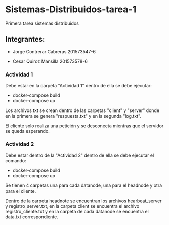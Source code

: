 # Sistemas-Distribuidos-tarea-1
Primera tarea sistemas distribuidos

## Integrantes:

+ Jorge Contrerar Cabreras 201573547-6

+ Cesar Quiroz Mansilla 201573578-6


### Actividad 1

Debe estar en la carpeta "Actividad 1" dentro de ella se debe ejecutar:

* docker-compose build
* docker-compose up

Los archivos txt se crean dentro de las carpetas "client" y "server" donde en la primera se genera "respuesta.txt" y en la segunda "log.txt".

El cliente solo realiza una petición y se desconecta mientras que el servidor se queda esperando.

### Actividad 2

Debe estar dentro de la  "Actividad 2" dentro de ella se debe ejecutar el comando:

* docker-compose build
* docker-compose up

Se tienen 4 carpetas una para cada datanode, una para el headnode y otra para el cliente.

Dentro de la carpeta headnote se encuentran los archivos hearbeat_server y registro_server.txt, en la carpeta client se encuentra el archivo registro_cliente.txt y en la carpeta de cada datanode se encuentra el data.txt correspondiente.
